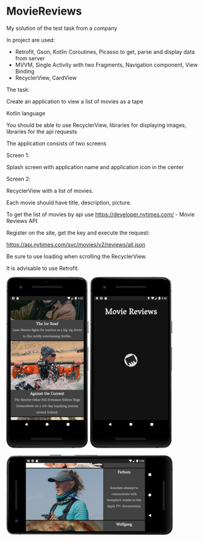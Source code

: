 # MovieReviews
My solution of the test task from a company

In project are used:

- Retrofit, Gson, Kotlin Coroutines, Picasso to get, parse and display data from server
- MVVM, Single Activity with two Fragments, Navigation component, View Binding
- RecyclerView, CardView

The task:

Create an application to view a list of movies as a tape

Kotlin language

You should be able to use RecyclerView, libraries for displaying images, libraries for the api requests

The application consists of two screens

Screen 1:

Splash screen with application name and application icon in the center

Screen 2:

RecyclerView with a list of movies.

Each movie should have title, description, picture.

To get the list of movies by api use https://developer.nytimes.com/ - Movie Reviews API

Register on the site, get the key and execute the request:

https://api.nytimes.com/svc/movies/v2/reviews/all.json

Be sure to use loading when scrolling the RecyclerView.

It is advisable to use Retrofit.

<img src="device-2021-06-30-005320.png" width="216" heigth="384"> <img src="device-2021-06-30-005702.png" width="216" heigth="384">

<img src="device-2021-06-30-005622.png" width="437" heigth="247">
